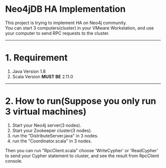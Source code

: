 # Neo4jDB HA Implementation
This project is trying to implement HA on Neo4j community.</br> 
You can start 3 computers(cluster) in your VMware Workstation, and use your computer to send RPC requests to the cluster.
- - -
# 1. Requirement
1. Java Version 1.8
2. Scala Version **MUST BE** 2.11.0
- - -
# 2. How to run(Suppose you only run 3 virtual machines) 
1. Start your Neo4j server(3 nodes).
2. Start your Zookeeper cluster(3 nodes).
3. run the "DistributeServer.java" in 3 nodes.
4. run the "Coordinator.scala" in 3 nodes.

Then you can run "RpcClient.scala" choose 'WriteCypher' or 'ReadCypher' to send your Cypher statement to cluster, and see the result from RpcClient console.